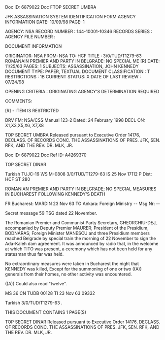 Doc ID: 6879022
Doc FTOP SECRET UMBRA

JFK ASSASSINATION SYSTEM
IDENTIFICATION FORM
AGENCY INFORMATION
DATE: 10/09/98
PAGE: 1

AGENCY: NSA
RECORD NUMBER : 144-10001-10346
RECORDS SERIES :
AGENCY FILE NUMBER :

DOCUMENT INFORMATION

ORIGINATOR: NSA
FROM: NSA
TO: HCF
TITLE :
3/0/TUD/T1279-63 ROMANAIN PREMIER AND PARTY IN BELGRADE: NO SPECIAL ME [R]
DATE: 11/25/63
PAGES: 1
SUBJECTS:
ASSASSINATION, JOHN KENNEDY
DOCUMENT TYPE: PAPER, TEXTUAL DOCUMENT
CLASSIFICATION : T
RESTRICTIONS : 1B
CURRENT STATUS: X
DATE OF LAST REVIEW : 07/24/98

OPENING CRITERIA :
ORIGINATING AGENCY'S DETERMINATION REQUIRED

COMMENTS:

[R] - ITEM IS RESTRICTED

DRV FM: NSA/CSS Manual 123-2
Dated: 24 February 1998
DECL ON: X1,X3,X5,X6, X7,X8

TOP SECRET UMBRA
Released pursuant to Executive Order 14176, DECLASS. OF RECORDS CONC. THE ASSASSINATIONS OF PRES. JFK, SEN.
RFK, AND THE REV. DR. MLK, JR.

Doc ID: 6879022
Doc Ref ID: A4269370

TOP SECRET DINAR

Turkish TUJC-16 WS M-0808 3/0/TUD/T1279-63
IS 25 Nov 17112 P
Dist: HCF
ST 280

ROMANIAN PREMIER AND PARTY IN BELGRADE;
NO SPECIAL MEASURES IN BUCHAREST FOLLOWING KENNEDY'S DEATH

FR Bucharest: MARDIN 23 Nov 63
TO Ankara: Foreign Ministry --
Msg Nr: --

Secret message 59 TSG dated 22 November.

The Romanian Premier and Communist Party Secretary,
GHEORGHIU-DEJ, accompanied by Deputy Premier MAURER; President
of the Presidium, BODNARAS; Foreign Minister MANESCU and three
Presidium members reached Belgrade by special train the morning
of 22 November to sign the Ada-Kaleh dam agreement. It was
announced by radio that, in the welcome at which TITO was present,
a ceremony which has not been held for any statesman thus far
was held.

No extraordinary measures were taken in Bucharest the night
that KENNEDY was killed, Except for the summoning of one or
two ((A)) generals from their homes, no other activity was
encountered.

((A)) Could also read "twelve".

MS 36 CN TUDB 00128 ΤΙ 23 Nov 63 09332

Turkish 3/0/TUD/T1279-63 .

THIS DOCUMENT CONTAINS 1 PAGE(S)

TOP SECRET DINAR
Released pursuant to Executive Order 14176, DECLASS. OF RECORDS CONC. THE ASSASSINATIONS OF PRES. JFK, SEN.
RFK, AND THE REV. DR. MLK, JR.
